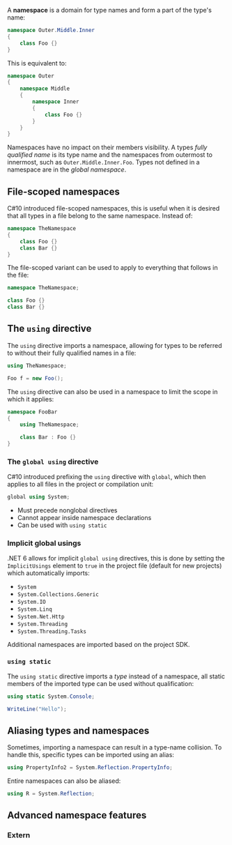 A **namespace** is a domain for type names and form a part of the type's name:

```c#
namespace Outer.Middle.Inner
{
	class Foo {}
}
```

This is equivalent to:

```c#
namespace Outer
{
	namespace Middle
	{
		namespace Inner 
		{
			class Foo {}
		}
	}
}
```

Namespaces have no impact on their members visibility. A types *fully qualified name* is its type name and the namespaces from outermost to innermost, such as `Outer.Middle.Inner.Foo`. Types not defined in a namespace are in the *global namespace*.

## File-scoped namespaces
C#10 introduced file-scoped namespaces, this is useful when it is desired that all types in a file belong to the same namespace. Instead of:

```c#
namespace TheNamespace
{
	class Foo {}
	class Bar {}
}
```

The file-scoped variant can be used to apply to everything that follows in the file:

```c#
namespace TheNamespace;

class Foo {}
class Bar {}
```

## The `using` directive
The `using` directive imports a namespace, allowing for types to be referred to without their fully qualified names in a file:

```c#
using TheNamespace;

Foo f = new Foo();
```

The `using` directive can also be used in a namespace to limit the scope in which it applies:

```c#
namespace FooBar
{
	using TheNamespace;

	class Bar : Foo {}
}
```

### The `global using` directive
C#10 introduced prefixing the `using` directive with `global`, which then applies to all files in the project or compilation unit:

```c#
global using System;
```

- Must precede nonglobal directives
- Cannot appear inside namespace declarations
- Can be used with `using static`

### Implicit global usings
.NET 6 allows for implicit `global using` directives, this is done by setting the `ImplicitUsings` element to `true` in the project file (default for new projects) which automatically imports:

- `System`
- `System.Collections.Generic`
- `System.IO`
- `System.Linq`
- `System.Net.Http`
- `System.Threading`
- `System.Threading.Tasks`

Additional namespaces are imported based on the project SDK.

### `using static`
The `using static` directive imports a *type* instead of a namespace, all static members of the imported type can be used without qualification:

```c#
using static System.Console;

WriteLine("Hello");
```

## Aliasing types and namespaces
Sometimes, importing a namespace can result in a type-name collision. To handle this, specific types can be imported using an alias:

```c#
using PropertyInfo2 = System.Reflection.PropertyInfo;
```

Entire namespaces can also be aliased:

```c#
using R = System.Reflection;
```

## Advanced namespace features
### Extern
